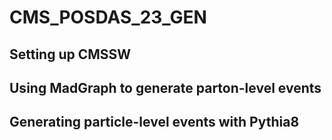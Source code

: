 # CMS_POSDAS_23_GEN

##  Setting up CMSSW 

## Using MadGraph to generate parton-level events 

## Generating particle-level events with Pythia8

